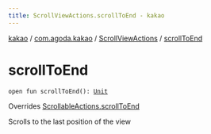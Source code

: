```yaml
---
title: ScrollViewActions.scrollToEnd - kakao
---
```


[kakao](../../index.html) / [com.agoda.kakao](../index.html) / [ScrollViewActions](index.html) / [scrollToEnd](.)

# scrollToEnd

`open fun scrollToEnd(): `[`Unit`](https://kotlinlang.org/api/latest/jvm/stdlib/kotlin/-unit/index.html)

Overrides [ScrollableActions.scrollToEnd](../-scrollable-actions/scroll-to-end.html)

Scrolls to the last position of the view

